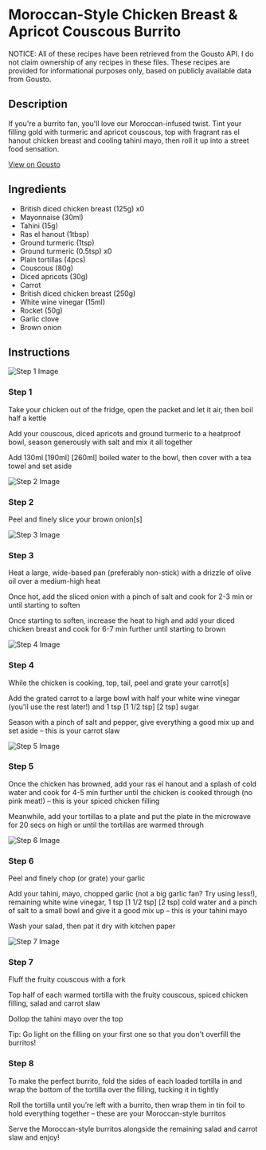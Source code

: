 # Moroccan-Style Chicken Breast & Apricot Couscous Burrito

NOTICE: All of these recipes have been retrieved from the Gousto API. I do not claim ownership of any recipes in these files. These recipes are provided for informational purposes only, based on publicly available data from Gousto.

## Description

If you're a burrito fan, you'll love our Moroccan-infused twist. Tint your filling gold with turmeric and apricot couscous, top with fragrant ras el hanout chicken breast and cooling tahini mayo, then roll it up into a street food sensation. 

[View on Gousto](https://www.gousto.co.uk/recipes/cookbook/moroccan-style-chicken-breast-apricot-couscous-burrito)

## Ingredients

- British diced chicken breast (125g) x0
- Mayonnaise (30ml)
- Tahini (15g)
- Ras el hanout (1tbsp)
- Ground turmeric (1tsp)
- Ground turmeric (0.5tsp) x0
- Plain tortillas (4pcs)
- Couscous (80g)
- Diced apricots (30g)
- Carrot
- British diced chicken breast (250g)
- White wine vinegar (15ml)
- Rocket (50g)
- Garlic clove
- Brown onion

## Instructions

![Step 1 Image](https://production-media.gousto.co.uk/cms/recipe-step-image/Step-1-1699976252526-x200.jpg)

### Step 1

Take your chicken out of the fridge, open the packet and let it air, then boil half a kettle

Add your couscous, diced apricots and ground turmeric to a heatproof bowl, season generously with salt and mix it all together

Add 130ml <span class="text-purple">[190ml]</span> <span class="text-danger">[260ml]</span> boiled water to the bowl, then cover with a tea towel and set aside

![Step 2 Image](https://production-media.gousto.co.uk/cms/recipe-step-image/Step-2-1699976260512-x200.jpg)

### Step 2

Peel and finely slice your brown onion[s]

![Step 3 Image](https://production-media.gousto.co.uk/cms/recipe-step-image/Step-3-1699976265505-x200.jpg)

### Step 3

Heat a large, wide-based pan (preferably non-stick) with a drizzle of olive oil over a medium-high heat

Once hot, add the sliced onion with a pinch of salt and cook for 2-3 min or until starting to soften

Once starting to soften, increase the heat to high and add your diced chicken breast and cook for 6-7 min further until starting to brown

![Step 4 Image](https://production-media.gousto.co.uk/cms/recipe-step-image/Step-4-1699976270294-x200.jpg)

### Step 4

While the chicken is cooking, top, tail, peel and grate your carrot[s]

Add the grated carrot to a large bowl with half your white wine vinegar (you'll use the rest later!) and 1 tsp <span class="text-purple">[1 1/2 tsp]</span> <span class="text-danger">[2 tsp] </span>sugar

Season with a pinch of salt and pepper, give everything a good mix up and set aside – this is your carrot slaw

![Step 5 Image](https://production-media.gousto.co.uk/cms/recipe-step-image/Step-5-1699976276038-x200.jpg)

### Step 5

Once the chicken has browned, add your ras el hanout and a splash of cold water and cook for 4-5 min further until the chicken is cooked through (no pink meat!) – this is your spiced chicken filling

Meanwhile, add your tortillas to a plate and put the plate in the microwave for 20 secs on high or until the tortillas are warmed through

![Step 6 Image](https://production-media.gousto.co.uk/cms/recipe-step-image/Step-6-1699976281346-x200.jpg)

### Step 6

Peel and finely chop (or grate) your garlic

Add your tahini, mayo, chopped garlic (not a big garlic fan? Try using less!), remaining white wine vinegar, 1 tsp <span class="text-purple">[1 1/2 tsp]</span> <span class="text-danger">[2 tsp]</span> cold water and a pinch of salt to a small bowl and give it a good mix up – this is your tahini mayo

Wash your salad, then pat it dry with kitchen paper

![Step 7 Image](https://production-media.gousto.co.uk/cms/recipe-step-image/Step-7-1699976289877-x200.jpg)

### Step 7

Fluff the fruity couscous with a fork

Top half of each warmed tortilla with the fruity couscous, spiced chicken filling, salad and carrot slaw

Dollop the tahini mayo over the top

Tip: Go light on the filling on your first one so that you don't overfill the burritos!

### Step 8

To make the perfect burrito, fold the sides of each loaded tortilla in and wrap the bottom of the tortilla over the filling, tucking it in tightly

Roll the tortilla until you’re left with a burrito, then wrap them in tin foil to hold everything together – these are your Moroccan-style burritos

Serve the Moroccan-style burritos alongside the remaining salad and carrot slaw and enjoy!

